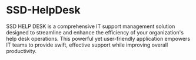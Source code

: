 # SSD-HelpDesk
SSD HELP DESK is a comprehensive IT support management solution designed to streamline and enhance the efficiency of your organization's help desk operations. This powerful yet user-friendly application empowers IT teams to provide swift, effective support while improving overall productivity.

